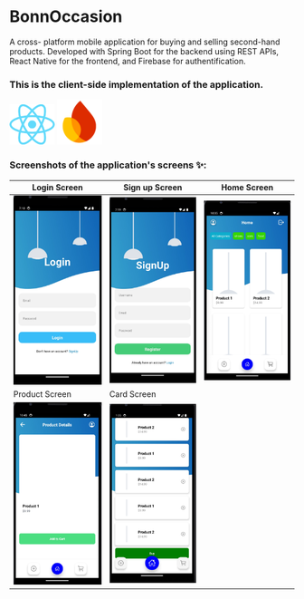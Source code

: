 # BonnOccasion
A cross- platform mobile application for buying and selling second-hand products. Developed with Spring Boot for the backend using REST APIs, React Native for the frontend, and Firebase for authentification.
### This is the client-side implementation of the application.
<div style="display: inline;">
  <img src="./assets/images/react.png" alt="react" width="80"/>
  <img src="./assets/images/firebasee.png" alt="Firebase" width="80"/>
</div>

### Screenshots of the application's screens ✨:
| Login Screen | Sign up Screen | Home Screen |
|----------|----------|----------|
| ![Screen 1](assets/images/1.jpg) | ![Screen 2](assets/images/2.jpg) | ![Screen 3](assets/images/4.jpg) |
| Product Screen | Card Screen |          |
| ![Screen 4](assets/images/5.jpg) | ![Screen 5](assets/images/6.jpg) |          |




